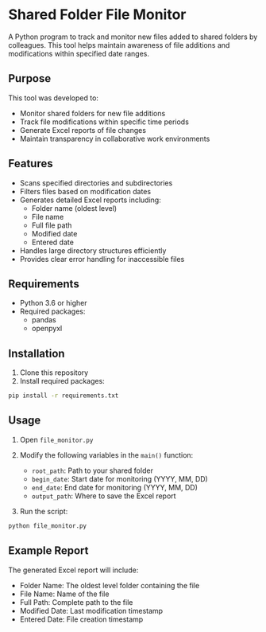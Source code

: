 # Shared Folder File Monitor

A Python program to track and monitor new files added to shared folders by colleagues. This tool helps maintain awareness of file additions and modifications within specified date ranges.

## Purpose

This tool was developed to:
- Monitor shared folders for new file additions
- Track file modifications within specific time periods
- Generate Excel reports of file changes
- Maintain transparency in collaborative work environments

## Features

- Scans specified directories and subdirectories
- Filters files based on modification dates
- Generates detailed Excel reports including:
  - Folder name (oldest level)
  - File name
  - Full file path
  - Modified date
  - Entered date
- Handles large directory structures efficiently
- Provides clear error handling for inaccessible files

## Requirements

- Python 3.6 or higher
- Required packages:
  - pandas
  - openpyxl

## Installation

1. Clone this repository
2. Install required packages:
```bash
pip install -r requirements.txt
```

## Usage

1. Open `file_monitor.py`
2. Modify the following variables in the `main()` function:
   - `root_path`: Path to your shared folder
   - `begin_date`: Start date for monitoring (YYYY, MM, DD)
   - `end_date`: End date for monitoring (YYYY, MM, DD)
   - `output_path`: Where to save the Excel report

3. Run the script:
```bash
python file_monitor.py
```

## Example Report

The generated Excel report will include:
- Folder Name: The oldest level folder containing the file
- File Name: Name of the file
- Full Path: Complete path to the file
- Modified Date: Last modification timestamp
- Entered Date: File creation timestamp
